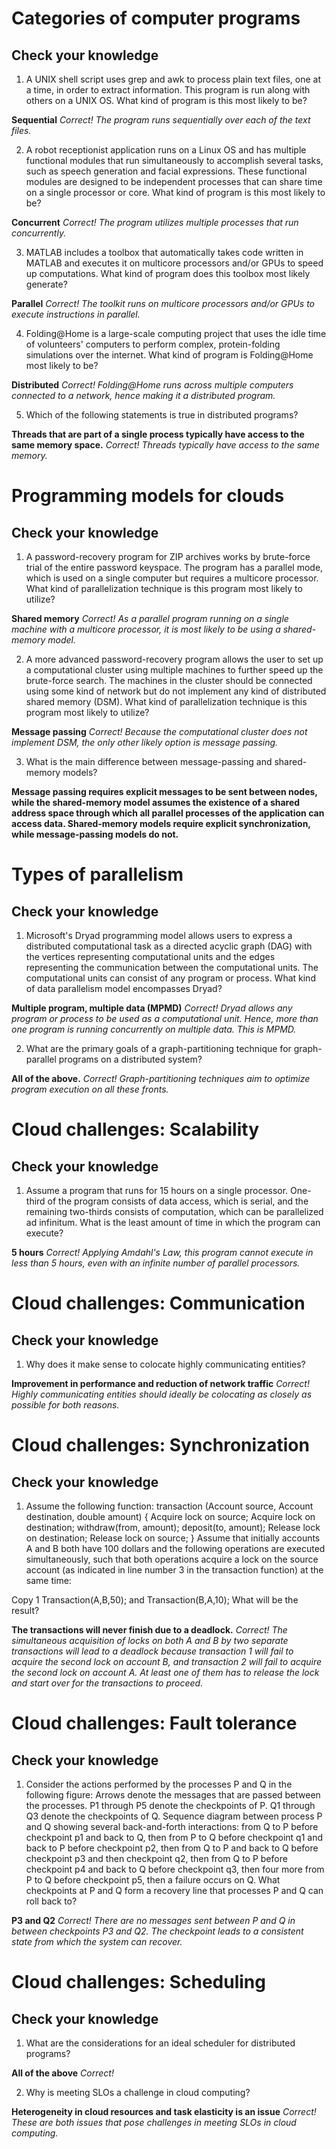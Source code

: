 
# Categories of computer programs #
## Check your knowledge ##

1. A UNIX shell script uses grep and awk to process plain text files, one at a time, in order to extract information. 
This program is run along with others on a UNIX OS. What kind of program is this most likely to be?

__Sequential__
_Correct! The program runs sequentially over each of the text files._

2. A robot receptionist application runs on a Linux OS and has multiple functional modules that run simultaneously to accomplish several tasks, such as speech generation and facial expressions. These functional modules are designed to be independent processes that can share time on a single processor or core. What kind of program is this most likely to be?

__Concurrent__
_Correct! The program utilizes multiple processes that run concurrently._

3. MATLAB includes a toolbox that automatically takes code written in MATLAB and executes it on multicore processors and/or GPUs to speed up computations. What kind of program does this toolbox most likely generate?

__Parallel__
_Correct! The toolkit runs on multicore processors and/or GPUs to execute instructions in parallel._

4. Folding@Home is a large-scale computing project that uses the idle time of volunteers' computers to perform complex, protein-folding simulations over the internet. What kind of program is Folding@Home most likely to be?

__Distributed__
_Correct! Folding@Home runs across multiple computers connected to a network, hence making it a distributed program._

5. Which of the following statements is true in distributed programs?

__Threads that are part of a single process typically have access to the same memory space.__
_Correct! Threads typically have access to the same memory._

# Programming models for clouds #
## Check your knowledge ##

1. A password-recovery program for ZIP archives works by brute-force trial of the entire password keyspace. The program has a parallel mode, which is used on a single computer but requires a multicore processor. What kind of parallelization technique is this program most likely to utilize?

__Shared memory__
_Correct! As a parallel program running on a single machine with a multicore processor, it is most likely to be using a shared-memory model._

2. A more advanced password-recovery program allows the user to set up a computational cluster using multiple machines to further speed up the brute-force search. The machines in the cluster should be connected using some kind of network but do not implement any kind of distributed shared memory (DSM). What kind of parallelization technique is this program most likely to utilize?

__Message passing__
_Correct! Because the computational cluster does not implement DSM, the only other likely option is message passing._

3. What is the main difference between message-passing and shared-memory models?

__Message passing requires explicit messages to be sent between nodes, while the shared-memory model assumes the existence of a shared address space through which all parallel processes of the application can access data. Shared-memory models require explicit synchronization, while message-passing models do not.__

# Types of parallelism #
## Check your knowledge ##

1. Microsoft's Dryad programming model allows users to express a distributed computational task as a directed acyclic graph (DAG) with the vertices representing computational units and the edges representing the communication between the computational units. The computational units can consist of any program or process. What kind of data parallelism model encompasses Dryad?

__Multiple program, multiple data (MPMD)__
_Correct! Dryad allows any program or process to be used as a computational unit. Hence, more than one program is running concurrently on multiple data. This is MPMD._

2. What are the primary goals of a graph-partitioning technique for graph-parallel programs on a distributed system?

__All of the above.__
_Correct! Graph-partitioning techniques aim to optimize program execution on all these fronts._

# Cloud challenges: Scalability #
## Check your knowledge ##

1. Assume a program that runs for 15 hours on a single processor. One-third of the program consists of data access, which is serial, and the remaining two-thirds consists of computation, which can be parallelized ad infinitum. What is the least amount of time in which the program can execute?

__5 hours__
_Correct! Applying Amdahl's Law, this program cannot execute in less than 5 hours, even with an infinite number of parallel processors._


# Cloud challenges: Communication #
## Check your knowledge ##

1. Why does it make sense to colocate highly communicating entities?

__Improvement in performance and reduction of network traffic__
_Correct! Highly communicating entities should ideally be colocating as closely as possible for both reasons._

# Cloud challenges: Synchronization #
## Check your knowledge ##

1. Assume the following function:
transaction (Account source, Account destination, double amount)
{
  Acquire lock on source;
  Acquire lock on destination;
  withdraw(from, amount);
  deposit(to, amount);
  Release lock on destination;
  Release lock on source;
}
Assume that initially accounts A and B both have 100 dollars and the following operations are executed simultaneously, such that both operations acquire a lock on the source account (as indicated in line number 3 in the transaction function) at the same time:

Copy
1 Transaction(A,B,50); and Transaction(B,A,10);
What will be the result?

__The transactions will never finish due to a deadlock.__
_Correct! The simultaneous acquisition of locks on both A and B by two separate transactions will lead to a deadlock because transaction 1 will fail to acquire the second lock on account B, and transaction 2 will fail to acquire the second lock on account A. At least one of them has to release the lock and start over for the transactions to proceed._


# Cloud challenges: Fault tolerance #
## Check your knowledge ##

1. Consider the actions performed by the processes P and Q in the following figure:
Arrows denote the messages that are passed between the processes.
P1 through P5 denote the checkpoints of P.
Q1 through Q3 denote the checkpoints of Q.
Sequence diagram between process P and Q showing several back-and-forth interactions: from Q to P before checkpoint p1 and back to Q, then from P to Q before checkpoint q1 and back to P before checkpoint p2, then from Q to P and back to Q before checkpoint p3 and then checkpoint q2, then from Q to P before checkpoint p4 and back to Q before checkpoint q3, then four more from P to Q before checkpoint p5, then a failure occurs on Q.
What checkpoints at P and Q form a recovery line that processes P and Q can roll back to?

__P3 and Q2__
_Correct! There are no messages sent between P and Q in between checkpoints P3 and Q2. The checkpoint leads to a consistent state from which the system can recover._


# Cloud challenges: Scheduling #
## Check your knowledge ##
1. What are the considerations for an ideal scheduler for distributed programs?

__All of the above__
_Correct!_

2. Why is meeting SLOs a challenge in cloud computing?

__Heterogeneity in cloud resources and task elasticity is an issue__
_Correct! These are both issues that pose challenges in meeting SLOs in cloud computing._
